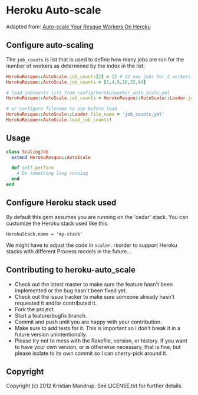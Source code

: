 # Heroku Auto-scale

Adapted from: [Auto-scale Your Resque Workers On Heroku](https://gist.github.com/501160)

## Configure auto-scaling

The `job_counts` is list that is used to define how many jobs are run for the number of workers as determined by the index in the list:

```ruby
HerokuResque::AutoScale.job_counts[2] = 22 # 22 max jobs for 2 workers
HerokuResque::AutoScale.job_counts = [1,4,8,16,32,64]

# load jobcounts list from config/heroku/worker_auto_scale.yml
HerokuResque::AutoScale.job_counts = HerokuResque::AutoScale::Loader.job_counts

# or configure filename to use before load
HerokuResque::AutoScale::Loader.file_name = 'job_counts.yml'
HerokuResque::AutoScale.load_job_counts!
```

## Usage

```ruby
class ScalingJob
  extend HerokuResque::AutoScale

  def self.perform
    # Do something long running
  end
end
```

## Configure Heroku stack used

By default this gem assumes you are running on the 'cedar' stack.
You can customize the Heroku stack used like this:

`HerokuStack.name = 'my-stack'`

We might have to adjust the code in `scaler.rb`order to support Heroku stacks with different Process models in the future...

## Contributing to heroku-auto_scale
 
* Check out the latest master to make sure the feature hasn't been implemented or the bug hasn't been fixed yet.
* Check out the issue tracker to make sure someone already hasn't requested it and/or contributed it.
* Fork the project.
* Start a feature/bugfix branch.
* Commit and push until you are happy with your contribution.
* Make sure to add tests for it. This is important so I don't break it in a future version unintentionally.
* Please try not to mess with the Rakefile, version, or history. If you want to have your own version, or is otherwise necessary, that is fine, but please isolate to its own commit so I can cherry-pick around it.

## Copyright

Copyright (c) 2012 Kristian Mandrup. See LICENSE.txt for
further details.

